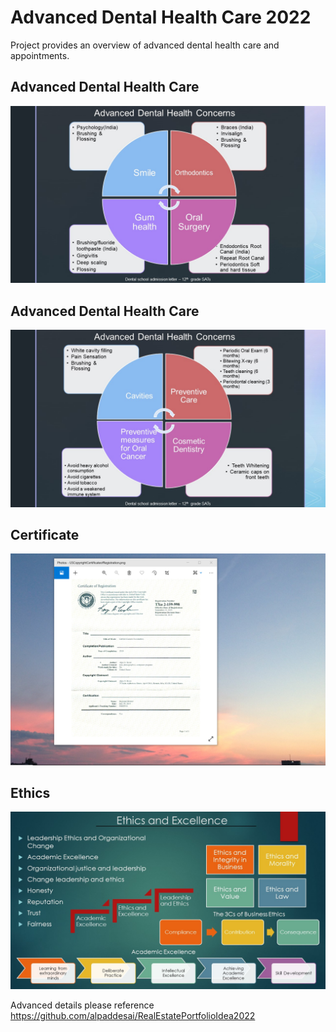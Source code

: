 # Advanced Dental Health Care 2022

Project provides an overview of advanced dental health care and appointments.

## Advanced Dental Health Care
![image](AdvancedDentalHealthSolutionsI.jpg)

## Advanced Dental Health Care
![image](AdvancedDentalHealthSolutionsII.jpg)

## Certificate
![image](USCopyrightCertificate.png)

## Ethics
![image](Ethics.jpg)

Advanced details please reference https://github.com/alpaddesai/RealEstatePortfolioIdea2022
